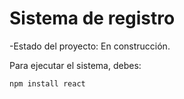 <h1>Sistema de registro</h1>

-Estado del proyecto: En construcción.

Para ejecutar el sistema, debes:

````npm install react````
